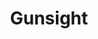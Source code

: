 ---
layout: post
title: 'Gunsight'
categories: [flying, gallery]
tags: [tiger]
banner: gunsight.jpg
caption:  
type: image
---
